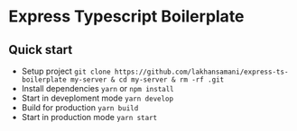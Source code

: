 # Express Typescript Boilerplate

## Quick start

* Setup project `git clone https://github.com/lakhansamani/express-ts-boilerplate my-server & cd my-server & rm -rf .git`
* Install dependencies `yarn` or `npm install`
* Start in deveploment mode `yarn develop`
* Build for production `yarn build`
* Start in production mode `yarn start`
